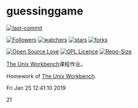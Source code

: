 # guessinggame

[![last-commit](https://img.shields.io/github/last-commit/HollowMan6/Guessing-Game)](../../graphs/commit-activity)

[![Followers](https://img.shields.io/github/followers/HollowMan6?style=social)](https://github.com/HollowMan6?tab=followers)
[![watchers](https://img.shields.io/github/watchers/HollowMan6/Guessing-Game?style=social)](../../watchers)
[![stars](https://img.shields.io/github/stars/HollowMan6/Guessing-Game?style=social)](../../stargazers)
[![forks](https://img.shields.io/github/forks/HollowMan6/Guessing-Game?style=social)](../../network/members)

[![Open Source Love](https://badges.frapsoft.com/os/v1/open-source.svg?v=103)](https://hollowman6.github.io/fund.html)
[![GPL Licence](https://badges.frapsoft.com/os/gpl/gpl.svg?v=103)](https://opensource.org/licenses/GPL-3.0/)
[![Repo-Size](https://img.shields.io/github/repo-size/HollowMan6/Guessing-Game.svg)](../../archive/master.zip)

[The Unix Workbench](https://www.coursera.org/learn/unix)课程作业。

Homework of [The Unix Workbench](https://www.coursera.org/learn/unix).

Fri Jan 25 12:41:10 2019
  

21
